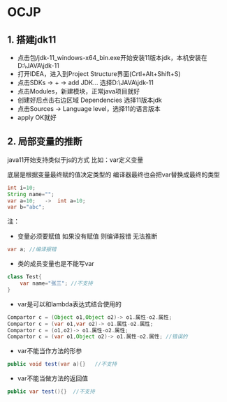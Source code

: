# OCJP

## 1. 搭建jdk11

- 点击包/jdk-11_windows-x64_bin.exe开始安装11版本jdk，本机安装在D:\JAVA\jdk-11
- 打开IDEA，进入到Project Structure界面(Crtl+Alt+Shift+S)
- 点击SDKs -> + -> add JDK...  选择D:\JAVA\jdk-11
- 点击Modules，新建模块，正常java项目就好
- 创建好后点击右边区域 Dependencies 选择11版本jdk
- 点击Sources -> Language level，选择11的语言版本
- apply OK就好

## 2. 局部变量的推断

java11开始支持类似于js的方式 比如：var定义变量

底层是根据变量最终赋的值决定类型的 编译器最终也会把var替换成最终的类型

```java
int i=10;
String name="";
var a=10;	->	int a=10;
var b="abc";
```

注：

- 变量必须要赋值 如果没有赋值 则编译报错 无法推断

```java
var a; //编译报错
```

- 类的成员变量也是不能写var

```java
class Test{
    var name="张三"; //不支持
}
```

- var是可以和lambda表达式结合使用的

```java
Compartor c = (Object o1,Object o2)-> o1.属性-o2.属性;
Compartor c = (var o1,var o2)-> o1.属性-o2.属性;
Compartor c = (o1,o2)-> o1.属性-o2.属性;
Compartor c = (var o1,Object o2)-> o1.属性-o2.属性; //错误的
```

- var不能当作方法的形参

```java
public void test(var a){}	//不支持
```

- var不能当做方法的返回值

```java
public var test(){}  //不支持 	
```

